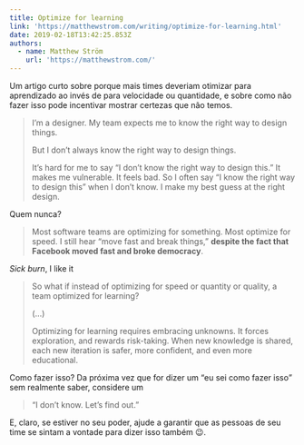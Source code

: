 ```yaml
---
title: Optimize for learning
link: 'https://matthewstrom.com/writing/optimize-for-learning.html'
date: 2019-02-18T13:42:25.853Z
authors:
  - name: Matthew Ström
    url: 'https://matthewstrom.com/'
---
```

Um artigo curto sobre porque mais times deveriam otimizar para aprendizado ao invés de para velocidade ou quantidade, e sobre como não fazer isso pode incentivar mostrar certezas que não temos.

> I’m a designer. My team expects me to know the right way to design things.
> 
> But I don’t always know the right way to design things.
> 
> It’s hard for me to say “I don’t know the right way to design this.” It makes me vulnerable. It feels bad. So I often say “I know the right way to design this” when I don’t know. I make my best guess at the right design.

Quem nunca?

> Most software teams are optimizing for something. Most optimize for speed. I still hear “move fast and break things,” **despite the fact that Facebook moved fast and broke democracy**.

*Sick burn*, I like it 

> So what if instead of optimizing for speed or quantity or quality, a team optimized for learning?
>
> (...)
>
> Optimizing for learning requires embracing unknowns. It forces exploration, and rewards risk-taking. When new knowledge is shared, each new iteration is safer, more confident, and even more educational.

Como fazer isso? Da próxima vez que for dizer um <q>eu sei como fazer isso</q> sem realmente saber, considere um

> “I don’t know. Let’s find out.”

E, claro, se estiver no seu poder, ajude a garantir que as pessoas de seu time se sintam a vontade para dizer isso também 😉.
